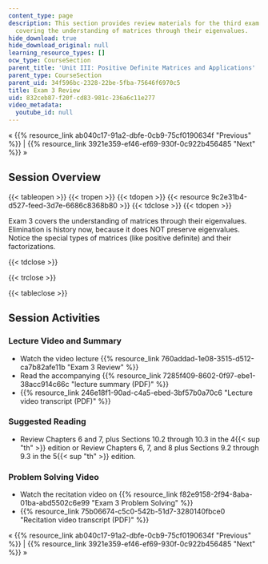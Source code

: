 ```yaml
---
content_type: page
description: This section provides review materials for the third exam of the course,
  covering the understanding of matrices through their eigenvalues.
hide_download: true
hide_download_original: null
learning_resource_types: []
ocw_type: CourseSection
parent_title: 'Unit III: Positive Definite Matrices and Applications'
parent_type: CourseSection
parent_uid: 34f596bc-2328-22be-5fba-75646f6970c5
title: Exam 3 Review
uid: 832ceb87-f20f-cd83-981c-236a6c11e277
video_metadata:
  youtube_id: null
---
```


« {{% resource_link ab040c17-91a2-dbfe-0cb9-75cf0190634f "Previous" %}} | {{% resource_link 3921e359-ef46-ef69-930f-0c922b456485 "Next" %}} »

Session Overview
----------------

{{< tableopen >}}
{{< tropen >}}
{{< tdopen >}}
{{< resource 9c2e31b4-d527-feed-3d7e-6686c8368b80 >}}
{{< tdclose >}}
{{< tdopen >}}


Exam 3 covers the understanding of matrices through their eigenvalues. Elimination is history now, because it does NOT preserve eigenvalues. Notice the special types of matrices (like positive definite) and their factorizations.


{{< tdclose >}}

{{< trclose >}}

{{< tableclose >}}

Session Activities
------------------

### Lecture Video and Summary

*   Watch the video lecture {{% resource_link 760addad-1e08-3515-d512-ca7b82afe11b "Exam 3 Review" %}}
*   Read the accompanying {{% resource_link 7285f409-8602-0f97-ebe1-38acc914c66c "lecture summary (PDF)" %}}
*   {{% resource_link 246e18f1-90ad-c4a5-ebed-3bf57b0a70c6 "Lecture video transcript (PDF)" %}}

### Suggested Reading

*   Review Chapters 6 and 7, plus Sections 10.2 through 10.3 in the 4{{< sup "th" >}} edition or Review Chapters 6, 7, and 8 plus Sections 9.2 through 9.3 in the 5{{< sup "th" >}} edition.

### Problem Solving Video

*   Watch the recitation video on {{% resource_link f82e9158-2f94-8aba-01ba-abd5502c6e99 "Exam 3 Problem Solving" %}}
*   {{% resource_link 75b06674-c5c0-542b-51d7-3280140fbce0 "Recitation video transcript (PDF)" %}}

« {{% resource_link ab040c17-91a2-dbfe-0cb9-75cf0190634f "Previous" %}} | {{% resource_link 3921e359-ef46-ef69-930f-0c922b456485 "Next" %}} »